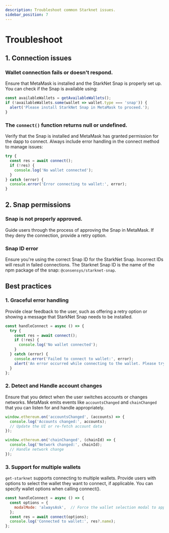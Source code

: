 ```yaml
---
description: Troubleshoot common Starknet issues.
sidebar_position: 7
---
```


# Troubleshoot

<!--For the dapp, the primary action to initiate interacting with Starknet accounts is to connect to the Snap, just like a dapp connects with MetaMask to interact with Ethereum accounts. Whether the user has the Starknet Snap installed already is not important. If the user needs to install the Snap, they will be prompted to do so.
Despite this, we do need to explain that the user can reject the prompt to add the Snap to MetaMask and document what to expect (the response that the dapp will receive if the user rejects the request) and encourage the dapp to do something in that instance, like display a message to the user that they need to add the Snap to MetaMask in order to proceed.
Also, in terms of working with Starknet specifically, we may need to explain that a user will need to take some steps to set up a Starknet account before they can actually use it with the dapp, so the dapp should thoughtfully design that onboarding flow. Whether the user needs to add the Snap (and thus they will be completely new to Starknet) or they already have it but their account is not funded or deployed, the dapp should handle those scenarios.-->


## 1. Connection issues

### Wallet connection fails or doesn't respond.

Ensure that MetaMask is installed and the StarkNet Snap is properly set up. You can check if the Snap is available using:

```javascript
const availableWallets = getAvailableWallets();
if (!availableWallets.some(wallet => wallet.type === 'snap')) {
  alert('Please install StarkNet Snap in MetaMask to proceed.');
}
```

### The `connect()` function returns null or undefined.

Verify that the Snap is installed and MetaMask has granted permission for the dapp to connect. Always include error handling in the connect method to manage issues:

```javascript
try {
  const res = await connect();
  if (!res) {
    console.log('No wallet connected');
  }
} catch (error) {
  console.error('Error connecting to wallet:', error);
}
```

## 2. Snap permissions

### Snap is not properly approved.

Guide users through the process of approving the Snap in MetaMask. If they deny the connection, provide a retry option.

### Snap ID error

Ensure you're using the correct Snap ID for the StarkNet Snap. Incorrect IDs will result in failed connections.
The Starknet Snap ID is the name of the npm package of the snap: `@consensys/starknet-snap`.


## Best practices

### 1. Graceful error handling

Provide clear feedback to the user, such as offering a retry option or showing a message that StarkNet Snap needs to be installed.

```javascript
const handleConnect = async () => {
  try {
    const res = await connect();
    if (!res) {
      console.log('No wallet connected');
    }
  } catch (error) {
    console.error('Failed to connect to wallet:', error);
    alert('An error occurred while connecting to the wallet. Please try again.');
  }
};
```

### 2. Detect and Handle account changes

Ensure that you detect when the user switches accounts or changes networks. MetaMask emits events like `accountsChanged` and `chainChanged` that you can listen for and handle appropriately.

```javascript
window.ethereum.on('accountsChanged', (accounts) => {
  console.log('Accounts changed:', accounts);
  // Update the UI or re-fetch account data
});

window.ethereum.on('chainChanged', (chainId) => {
  console.log('Network changed:', chainId);
  // Handle network change
});
```

### 3. Support for multiple wallets

`get-starknet` supports connecting to multiple wallets. Provide users with options to select the wallet they want to connect, if applicable. You can specify wallet options when calling connect().

```javascript
const handleConnect = async () => {
  const options = {
    modalMode: 'alwaysAsk',  // Force the wallet selection modal to appear
  };
  const res = await connect(options);
  console.log('Connected to wallet:', res?.name);
};
```